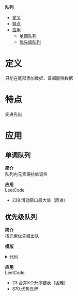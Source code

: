 **队列**
- [定义](#定义)
- [特点](#特点)
- [应用](#应用)
  - [单调队列](#单调队列)
  - [优先级队列](#优先级队列)
  
# 定义 #
只能在尾部添加数据、首部删除数据

# 特点 #
先进先出

# 应用 #
## 单调队列 ##
**简介**  
队列内元素保持单调性

**应用**  
LeetCode
- 239.滑动窗口最大值（困难）
  
## 优先级队列 ##
**简介**  
按元素优先级出队

**模版**  
<details>
<summary>代码</summary>
<pre>
<code>
type ListNode struct {
    Val  int
    Next *ListNode
}
type HeapListNode []*ListNode
func (h HeapListNode) Len() int {
    return len(h)
}
func (h HeapListNode) Swap(i, j int) {
    h[i], h[j] = h[j], h[i]
}
func (h HeapListNode) Less(i, j int) bool {
    return h[i].Val < h[j].Val
}
func (h *HeapListNode) Push(value interface{}) {
    *h = append(*h, value.(*ListNode))
}
func (h *HeapListNode) Pop() interface{} {
    old := *h
    n := len(old)
    *h = old[:n-1]
    return old[n-1]
}
</code>
</pre>
</details>

**应用**  
LeetCode
- 23.合并K个升序链表（困难）
- 870.优势洗牌
